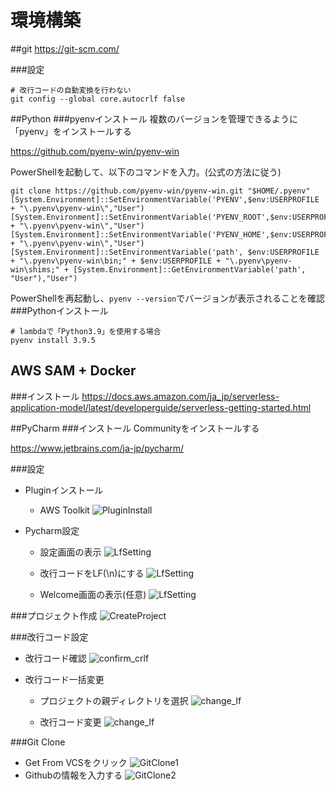 # 環境構築

##git
https://git-scm.com/

###設定
```
# 改行コードの自動変換を行わない
git config --global core.autocrlf false
```
##Python
###pyenvインストール
複数のバージョンを管理できるように「pyenv」をインストールする

https://github.com/pyenv-win/pyenv-win

PowerShellを起動して、以下のコマンドを入力。(公式の方法に従う)
```
git clone https://github.com/pyenv-win/pyenv-win.git "$HOME/.pyenv"
[System.Environment]::SetEnvironmentVariable('PYENV',$env:USERPROFILE + "\.pyenv\pyenv-win\","User")
[System.Environment]::SetEnvironmentVariable('PYENV_ROOT',$env:USERPROFILE + "\.pyenv\pyenv-win\","User")
[System.Environment]::SetEnvironmentVariable('PYENV_HOME',$env:USERPROFILE + "\.pyenv\pyenv-win\","User")
[System.Environment]::SetEnvironmentVariable('path', $env:USERPROFILE + "\.pyenv\pyenv-win\bin;" + $env:USERPROFILE + "\.pyenv\pyenv-win\shims;" + [System.Environment]::GetEnvironmentVariable('path', "User"),"User")
```

PowerShellを再起動し、`pyenv --version`でバージョンが表示されることを確認
###Pythonインストール
```
# lambdaで「Python3.9」を使用する場合
pyenv install 3.9.5
```

## AWS SAM + Docker
###インストール
https://docs.aws.amazon.com/ja_jp/serverless-application-model/latest/developerguide/serverless-getting-started.html

##PyCharm
###インストール
Communityをインストールする

https://www.jetbrains.com/ja-jp/pycharm/

###設定
- Pluginインストール
  - AWS Toolkit
  ![PluginInstall](img/setting/plugin_install.png)

- Pycharm設定
  - 設定画面の表示
  ![LfSetting](img/setting/lf_setting_1.png)

  - 改行コードをLF(\n)にする
  ![LfSetting](img/setting/lf_setting_2.png)

  - Welcome画面の表示(任意)
  ![LfSetting](img/setting/display_welcome.png)

###プロジェクト作成
![CreateProject](img/setting/create_project.png)

###改行コード設定
- 改行コード確認
![confirm_crlf](img/setting/confirm_crlf.png)

- 改行コード一括変更
  - プロジェクトの親ディレクトリを選択
  ![change_lf](img/setting/change_lf_1.png)

  - 改行コード変更
  ![change_lf](img/setting/change_lf_2.png)

###Git Clone
- Get From VCSをクリック
![GitClone1](img/setting/git_clone_1.png)
- Githubの情報を入力する
![GitClone2](img/setting/git_clone_2.png)